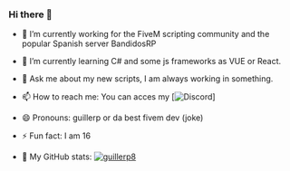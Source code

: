 ### Hi there 👋

- 🔭 I’m currently working for the FiveM scripting community and the popular Spanish server BandidosRP
- 🌱 I’m currently learning C# and some js frameworks as VUE or React.
- 💬 Ask me about my new scripts, I am always working in something.
- 📫 How to reach me: You can acces my [![Discord](https://discord.gg/eBpmkW6e5j)]
- 😄 Pronouns: guillerp or da best fivem dev (joke)
- ⚡ Fun fact: I am 16 

- 🤔 My GitHub stats: 
[![guillerp8](https://github-readme-stats.vercel.app/api?username=guillerp8)](https://github.com/anuraghazra/github-readme-stats)
